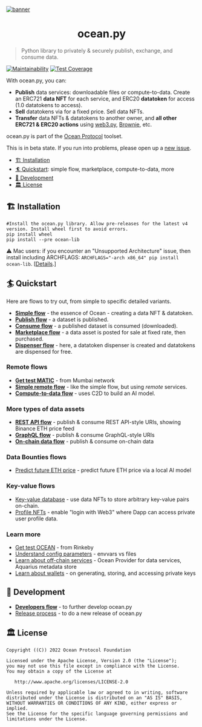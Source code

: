 <!--
Copyright 2022 Ocean Protocol Foundation
SPDX-License-Identifier: Apache-2.0
-->

[![banner](https://raw.githubusercontent.com/oceanprotocol/art/master/github/repo-banner%402x.png)](https://oceanprotocol.com)

<h1 align="center">ocean.py</h1>

> Python library to privately & securely publish, exchange, and consume data.

[![Maintainability](https://api.codeclimate.com/v1/badges/a0be65f412a35440c63e/maintainability)](https://codeclimate.com/github/oceanprotocol/ocean.py/maintainability) 
[![Test Coverage](https://api.codeclimate.com/v1/badges/a0be65f412a35440c63e/test_coverage)](https://codeclimate.com/github/oceanprotocol/ocean.py/test_coverage)

With ocean.py, you can:

- **Publish** data services: downloadable files or compute-to-data. Create an ERC721 **data NFT** for each service, and ERC20 **datatoken** for access (1.0 datatokens to access).
- **Sell** datatokens via for a fixed price. Sell data NFTs.
- **Transfer** data NFTs & datatokens to another owner, and **all other ERC721 & ERC20 actions** using [web3.py](https://web3py.readthedocs.io), [Brownie](https://eth-brownie.readthedocs.io/en/latest/), etc.

ocean.py is part of the [Ocean Protocol](https://www.oceanprotocol.com) toolset.

This is in beta state. If you run into problems, please open up a [new issue](/issues).

- [🏗 Installation](#-installation)
- [🏄 Quickstart](#-quickstart): simple flow, marketplace, compute-to-data, more
- [🦑 Development](#-development)
- [🏛 License](#-license)

## 🏗 Installation

```console
#Install the ocean.py library. Allow pre-releases for the latest v4 version. Install wheel first to avoid errors.
pip install wheel
pip install --pre ocean-lib
```
⚠️ Mac users: if you encounter an "Unsupported Architecture" issue, then install including ARCHFLAGS: `ARCHFLAGS="-arch x86_64" pip install ocean-lib`. [[Details](https://github.com/oceanprotocol/ocean.py/issues/486).]

## 🏄 Quickstart

Here are flows to try out, from simple to specific detailed variants.

- **[Simple flow](READMEs/data-nfts-and-datatokens-flow.md)** - the essence of Ocean - creating a data NFT & datatoken.
- **[Publish flow](READMEs/publish-flow.md)** - a dataset is published.
- **[Consume flow](READMEs/consume-flow.md)** - a published dataset is consumed (downloaded).
- **[Marketplace flow](READMEs/marketplace-flow.md)** - a data asset is posted for sale at fixed rate, then purchased.
- **[Dispenser flow](READMEs/dispenser-flow.md)** - here, a datatoken dispenser is created and datatokens are dispensed for free.

### Remote flows

- **[Get test MATIC](READMEs/get-test-MATIC.md)** - from Mumbai network
- **[Simple remote flow](READMEs/simple-remote.md)** - like the simple flow, but using _remote_ services.
- **[Compute-to-data flow](READMEs/c2d-flow.md)** - uses C2D to build an AI model.

### More types of data assets

- **[REST API flow](READMEs/publish-flow-restapi.md)** - publish & consume REST API-style URIs, showing Binance ETH price feed
- **[GraphQL flow](READMEs/publish-flow-graphql.md)** - publish & consume GraphQL-style URIs
- **[On-chain data flow](READMEs/publish-flow-onchain.md)** - publish & consume on-chain data

### Data Bounties flows

- [Predict future ETH price](READMEs/predict-eth.md) - predict future ETH price via a local AI model

### Key-value flows

- [Key-value database](READMEs/key-value-flow.md) - use data NFTs to store arbitrary key-value pairs on-chain.
- [Profile NFTs](READMEs/profile-nfts-flow.md) - enable "login with Web3" where Dapp can access private user profile data.

### Learn more

- [Get test OCEAN](READMEs/get-test-OCEAN.md) - from Rinkeby
- [Understand config parameters](READMEs/parameters.md) - envvars vs files
- [Learn about off-chain services](READMEs/services.md) - Ocean Provider for data services, Aquarius metadata store
- [Learn about wallets](READMEs/wallets.md) - on generating, storing, and accessing private keys

## 🦑 Development

- **[Developers flow](READMEs/developers.md)** - to further develop ocean.py
- [Release process](READMEs/release-process.md) - to do a new release of ocean.py

## 🏛 License

    Copyright ((C)) 2022 Ocean Protocol Foundation

    Licensed under the Apache License, Version 2.0 (the "License");
    you may not use this file except in compliance with the License.
    You may obtain a copy of the License at

       http://www.apache.org/licenses/LICENSE-2.0

    Unless required by applicable law or agreed to in writing, software
    distributed under the License is distributed on an "AS IS" BASIS,
    WITHOUT WARRANTIES OR CONDITIONS OF ANY KIND, either express or implied.
    See the License for the specific language governing permissions and
    limitations under the License.
